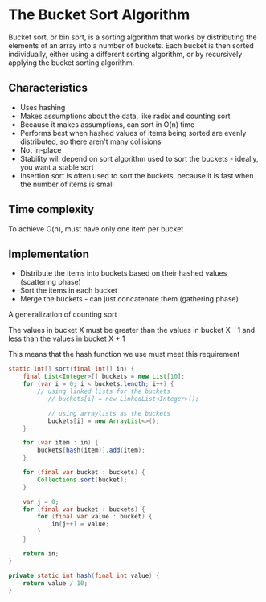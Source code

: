 # The Bucket Sort Algorithm

Bucket sort, or bin sort, is a sorting algorithm that works by distributing the elements of an array into a 
number of buckets. Each bucket is then sorted individually, either using a different sorting algorithm, or by 
recursively applying the bucket sorting algorithm. 

## Characteristics

- Uses hashing
- Makes assumptions about the data, like radix and counting sort
- Because it makes assumptions, can sort in O(n) time
- Performs best when hashed values of items being sorted are evenly distributed, so there aren't many collisions 
- Not in-place
- Stability will depend on sort algorithm used to sort the buckets - ideally, you want a stable sort
- Insertion sort is often used to sort the buckets, because it is fast when the number of items is small

## Time complexity

To achieve O(n), must have only one item per bucket

## Implementation

* Distribute the items into buckets based on their hashed values (scattering phase)
* Sort the items in each bucket 
* Merge the buckets - can just concatenate them (gathering phase)

A generalization of counting sort

The values in bucket X must be greater than the values in bucket X - 1 and less than the values in bucket X + 1  

This means that the hash function we use must meet this requirement

```java
static int[] sort(final int[] in) {
    final List<Integer>[] buckets = new List[10];
    for (var i = 0; i < buckets.length; i++) {
        // using linked lists for the buckets
           // buckets[i] = new LinkedList<Integer>();

           // using arraylists as the buckets
           buckets[i] = new ArrayList<>();
    }

    for (var item : in) {
        buckets[hash(item)].add(item);
    }

    for (final var bucket : buckets) {
        Collections.sort(bucket);
    }

    var j = 0;
    for (final var bucket : buckets) {
        for (final var value : bucket) {
            in[j++] = value;
        }
    }

    return in;
}

private static int hash(final int value) {
    return value / 10;
}
```